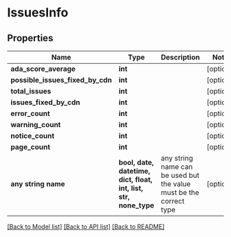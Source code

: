 # IssuesInfo


## Properties
Name | Type | Description | Notes
------------ | ------------- | ------------- | -------------
**ada_score_average** | **int** |  | [optional] 
**possible_issues_fixed_by_cdn** | **int** |  | [optional] 
**total_issues** | **int** |  | [optional] 
**issues_fixed_by_cdn** | **int** |  | [optional] 
**error_count** | **int** |  | [optional] 
**warning_count** | **int** |  | [optional] 
**notice_count** | **int** |  | [optional] 
**page_count** | **int** |  | [optional] 
**any string name** | **bool, date, datetime, dict, float, int, list, str, none_type** | any string name can be used but the value must be the correct type | [optional]

[[Back to Model list]](../README.md#documentation-for-models) [[Back to API list]](../README.md#documentation-for-api-endpoints) [[Back to README]](../README.md)


